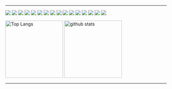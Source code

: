 <div style="height: 60px; background-image: url(img_hiyoko.png); background-size: contain"></div>

---
![](https://img.shields.io/badge/JavaScript-f0db4f?style=flat-square&logo=javascript&logoColor=black)
![](https://img.shields.io/badge/TypeScript-007acc?style=flat-square&logo=typescript&logoColor=white)
![](https://img.shields.io/badge/CSS-0092bf?style=flat-square&logo=css3&logoColor=white)
![](https://img.shields.io/badge/Sass-bf4080?style=flat-square&logo=sass&logoColor=white)
![](https://img.shields.io/badge/HTML-e34c26?style=flat-square&logo=html5&logoColor=white)
![](https://img.shields.io/badge/-Vue.js-4fc08d?style=flat-square&logo=Vue.js&logoColor=fff)
![](https://img.shields.io/badge/-Nuxt.js-255461?style=flat-square&logo=Nuxt.js&logoColor=fff)
![](https://img.shields.io/badge/React.js-555555?style=flat-square&logo=react&logoColor=61dafb)
![](https://img.shields.io/badge/Gatsby.js-663399?style=flat-square&logo=gatsby&logoColor=white)
![](https://img.shields.io/badge/Next.js-000000?style=flat-square&logo=next.js&logoColor=white)
![](https://img.shields.io/badge/Flutter-115596?style=flat-square&logo=flutter&logoColor=51BFF0)
![](https://img.shields.io/badge/Dart-115596?style=flat-square&logo=dart&logoColor=51BFF0)
![](https://img.shields.io/badge/Docker-2496ed?style=flat-square&logo=docker&logoColor=white)
![](https://img.shields.io/badge/Firebase-f57c00?style=flat-square&logo=firebase&logoColor=ffca28)
![](https://img.shields.io/badge/macOS-f5f5f7?style=flat-square&logo=apple&logoColor=black)
![](https://img.shields.io/badge/VSCode-007acc?style=flat-square&logo=visualstudiocode&logoColor=white)


<p align="left"> 
  <img alt="Top Langs" height="180px" src="https://github-readme-stats.vercel.app/api?username=mayataso&show_icons=true&theme=onedark&count_private=true&cache_seconds=7200" />
  <img alt="github stats" height="180px" src="https://github-readme-stats.vercel.app/api/top-langs/?username=mayataso&theme=onedark&langs_count=10&show_icons=true&layout=compact&cache_seconds=7200" />
</p>

---
<div style="height: 60px; background-image: url(img_hiyoko.png); background-size: contain"></div>